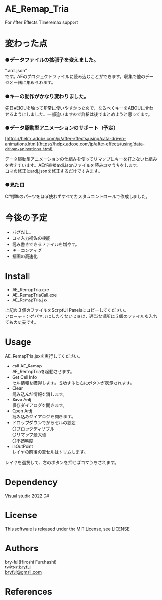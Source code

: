 # AE_Remap_Tria
For After Effects Timeremap support<br>

# 変わった点
### ●データファイルの拡張子を変えました。<br>
".ardj.json"<br>
です。AEのプロジェクトファイルに読み込むことができます。収集で他のデータと一緒に集められます。

### ●キーの動作がかなり変わりました。
先日AEIOUを触って非常に使いやすかったので、なるべくキーをAEIOUに合わせるようにしました。一部違いますので詳細は後でまとめようと思ってます。

### ●データ駆動型アニメーションのサポート（予定）
[https://helpx.adobe.com/jp/after-effects/using/data-driven-animations.html](https://helpx.adobe.com/jp/after-effects/using/data-driven-animations.html)<br>

データ駆動型アニメーションの仕組みを使ってリマップにキーを打たない仕組みを考えています。AEが直接ardj.jsonファイルを読みコマうちをします。<br>
コマの修正はardj.jsonを修正するだけですみます。

### ●見た目
C#標準のパーツをほぼ使わずすべてカスタムコントロールで作成しました。

# 今後の予定

* バグだし。
* コマ入力補佐の機能
* 読み書きできるファイルを増やす。
* キーコンフィグ
* 描画の高速化

# Install

* AE_RemapTria.exe
* AE_RemapTriaCall.exe
* AE_RemapTria.jsx

上記の３個のファイルをScriptUI Panelsにコピーしてください。<br>
フローティングパネルにしたくないときは、適当な場所に３個のファイルを入れても大丈夫です。

# Usage
AE_RemapTria.jsxを実行してください。<br>

* call AE_Remap<br>AE_RemapTriaを起動させます。
* Get Cell Info<br>セル情報を獲得します。成功すると右にボタンが表示されます。
* Clear<br>読み込んだ情報を消します。
* Save Ardj<br>保存ダイアログを開きます。
* Open Ardj<br>読み込みダイアログを開きます。
* ドロップダウンでからセルの設定<br>〇ブロックディゾブル<br>〇リマップ最大値<br>〇不透明度
* inOutPoint<br>レイヤの前後の空セルはトリムします。

レイヤを選択して、右のボタンを押せばコマうちされます。


# Dependency
Visual studio 2022 C#


# License
This software is released under the MIT License, see LICENSE

# Authors

bry-ful(Hiroshi Furuhashi)<br>
twitter:[bryful](https://twitter.com/bryful)<br>
bryful@gmail.com

# References

